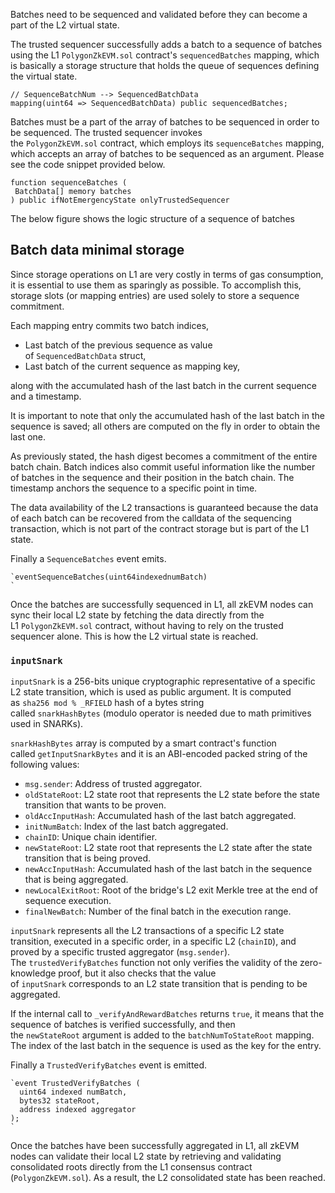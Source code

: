 Batches need to be sequenced and validated before they can become a part of the L2 virtual state.

The trusted sequencer successfully adds a batch to a sequence of batches using the L1 `PolygonZkEVM.sol` contract's `sequencedBatches` mapping, which is basically a storage structure that holds the queue of sequences defining the virtual state.

```
// SequenceBatchNum --> SequencedBatchData
mapping(uint64 => SequencedBatchData) public sequencedBatches;

```

Batches must be a part of the array of batches to be sequenced in order to be sequenced. The trusted sequencer invokes the `PolygonZkEVM.sol` contract, which employs its `sequenceBatches` mapping, which accepts an array of batches to be sequenced as an argument. Please see the code snippet provided below.

```
function sequenceBatches (
 BatchData[] memory batches
) public ifNotEmergencyState onlyTrustedSequencer

```

The below figure shows the logic structure of a sequence of batches


Batch data minimal storage
-------------------------------------------------------------------------------------------------------------------------------------------------------------------------------------

Since storage operations on L1 are very costly in terms of gas consumption, it is essential to use them as sparingly as possible. To accomplish this, storage slots (or mapping entries) are used solely to store a sequence commitment.

Each mapping entry commits two batch indices,

-   Last batch of the previous sequence as value of `SequencedBatchData` struct,
-   Last batch of the current sequence as mapping key,

along with the accumulated hash of the last batch in the current sequence and a timestamp.

It is important to note that only the accumulated hash of the last batch in the sequence is saved; all others are computed on the fly in order to obtain the last one.

As previously stated, the hash digest becomes a commitment of the entire batch chain. Batch indices also commit useful information like the number of batches in the sequence and their position in the batch chain. The timestamp anchors the sequence to a specific point in time.

The data availability of the L2 transactions is guaranteed because the data of each batch can be recovered from the calldata of the sequencing transaction, which is not part of the contract storage but is part of the L1 state.

Finally a `SequenceBatches` event emits.

```
`eventSequenceBatches(uint64indexednumBatch)
`
```

Once the batches are successfully sequenced in L1, all zkEVM nodes can sync their local L2 state by fetching the data directly from the L1 `PolygonZkEVM.sol` contract, without having to rely on the trusted sequencer alone. This is how the L2 virtual state is reached.


### `inputSnark`

`inputSnark` is a 256-bits unique cryptographic representative of a specific L2 state transition, which is used as public argument. It is computed as `sha256 mod % _RFIELD` hash of a bytes string called `snarkHashBytes` (modulo operator is needed due to math primitives used in SNARKs).

`snarkHashBytes` array is computed by a smart contract's function called `getInputSnarkBytes` and it is an ABI-encoded packed string of the following values:

-   `msg.sender`: Address of trusted aggregator.
-   `oldStateRoot`: L2 state root that represents the L2 state before the state transition that wants to be proven.
-   `oldAccInputHash`: Accumulated hash of the last batch aggregated.
-   `initNumBatch`: Index of the last batch aggregated.
-   `chainID`: Unique chain identifier.
-   `newStateRoot`: L2 state root that represents the L2 state after the state transition that is being proved.
-   `newAccInputHash`: Accumulated hash of the last batch in the sequence that is being aggregated.
-   `newLocalExitRoot`: Root of the bridge's L2 exit Merkle tree at the end of sequence execution.
-   `finalNewBatch`: Number of the final batch in the execution range.

`inputSnark` represents all the L2 transactions of a specific L2 state transition, executed in a specific order, in a specific L2 (`chainID`), and proved by a specific trusted aggregator (`msg.sender`). The `trustedVerifyBatches` function not only verifies the validity of the zero-knowledge proof, but it also checks that the value of `inputSnark` corresponds to an L2 state transition that is pending to be aggregated.

If the internal call to `_verifyAndRewardBatches` returns `true`, it means that the sequence of batches is verified successfully, and then the `newStateRoot` argument is added to the `batchNumToStateRoot` mapping. The index of the last batch in the sequence is used as the key for the entry.

Finally a `TrustedVerifyBatches` event is emitted.

```
`event TrustedVerifyBatches (
  uint64 indexed numBatch,
  bytes32 stateRoot,
  address indexed aggregator
);
`
```

Once the batches have been successfully aggregated in L1, all zkEVM nodes can validate their local L2 state by retrieving and validating consolidated roots directly from the L1 consensus contract (`PolygonZkEVM.sol`). As a result, the L2 consolidated state has been reached.